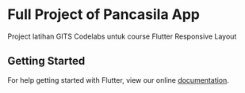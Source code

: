 # Full Project of Pancasila App

Project latihan GITS Codelabs untuk course Flutter Responsive Layout

## Getting Started

For help getting started with Flutter, view our online
[documentation](https://flutter.io/).
